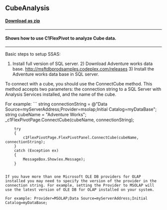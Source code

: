 ## CubeAnalysis
#### [Download as zip](https://grapecity.github.io/DownGit/#/home?url=https://github.com/GrapeCity/ComponentOne-WinForms-Samples/tree/master/NetFramework\FlexPivot\VB\CubeAnalysis)
____
#### Shows how to use C1FlexPivot to analyze Cube data.
____
Basic steps to setup SSAS: 

1) Install full version of SQL server. 2) Download Adventure works data base. http://msftdbprodsamples.codeplex.com/releases 3) Install the Adventure works data base in SQL server. 

To connect with a cube, you should use the ConnectCube method. This method accepts two parameters: the connection string to a SQL Server with Analysis Services installed, and the name of the cube. 

For example: ```
	string connectionString = @"Data Source=myServerAddress;Provider=msolap;Initial Catalog=myDataBase";
    string cubeName = "Adventure Works";
	_c1FlexPivotPage.ConnectCube(cubeName, connectionString);

        try
        {
            c1FlexPivotPage.FlexPivotPanel.ConnectCube(cubeName, connectionString);
        }
        catch (Exception ex)
        {
            MessageBox.Show(ex.Message);
        }
```

If you have more than one Microsoft OLE DB providers for OLAP installed you may need to specify the version of the provider in the connection string. For example, setting the Provider to MSOLAP will use the latest version of OLE DB for OLAP installed on your system. 

For example: Provider=MSOLAP;Data Source=myServerAddress;Initial Catalog=myDataBase; 